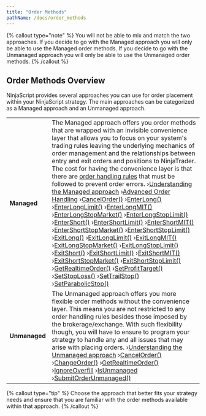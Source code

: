 ```yaml
---
title: "Order Methods"
pathName: /docs/order_methods
---
```


{% callout type="note" %}
You will not be able to mix and match the two approaches. If you decide to go with the Managed approach you will only be able to use the Managed order methods. If you decide to go with the Unmanaged approach you will only be able to use the Unmanaged order methods.
{% /callout %}

## Order Methods Overview

NinjaScript provides several approaches you can use for order placement within your NinjaScript strategy. The main approaches can be categorized as a Managed approach and an Unmanaged approach.

|  |  |
| --- | --- |
| **Managed** | The Managed approach offers you order methods that are wrapped with an invisible convenience layer that allows you to focus on your system's trading rules leaving the underlying mechanics of order management and the relationships between entry and exit orders and positions to NinjaTrader. The cost for having the convenience layer is that there are [order handling rules](/docs/desktop/managed_approach) that must be followed to prevent order errors.  ›[Understanding the Managed approach](/docs/desktop/managed_approach) ›[Advanced Order Handling](/docs/desktop/advanced_order_handling) ›[CancelOrder()](/docs/desktop/managed_cancelorder) ›[EnterLong()](/docs/desktop/enterlong) ›[EnterLongLimit()](/docs/desktop/enterlonglimit) ›[EnterLongMIT()](/docs/desktop/enterlongmit) ›[EnterLongStopMarket()](/docs/desktop/enterlongstopmarket) ›[EnterLongStopLimit()](/docs/desktop/enterlongstoplimit) ›[EnterShort()](/docs/desktop/entershort) ›[EnterShortLimit()](/docs/desktop/entershortlimit) ›[EnterShortMIT()](/docs/desktop/entershortmit) ›[EnterShortStopMarket()](/docs/desktop/entershortstopmarket) ›[EnterShortStopLimit()](/docs/desktop/entershortstoplimit) ›[ExitLong()](/docs/desktop/exitlong) ›[ExitLongLimit()](/docs/desktop/exitlonglimit) ›[ExitLongMIT()](/docs/desktop/exitlongmit) ›[ExitLongStopMarket()](/docs/desktop/exitlongstopmarket) ›[ExitLongStopLimit()](/docs/desktop/exitlongstoplimit) ›[ExitShort()](/docs/desktop/exitshort) ›[ExitShortLimit()](/docs/desktop/exitshortlimit) ›[ExitShortMIT()](/docs/desktop/exitshortmit) ›[ExitShortStopMarket()](/docs/desktop/exitshortstopmarket) ›[ExitShortStopLimit()](/docs/desktop/exitshortstoplimit) ›[GetRealtimeOrder()](/docs/desktop/getrealtimeorder) ›[SetProfitTarget()](/docs/desktop/setprofittarget) ›[SetStopLoss()](/docs/desktop/setstoploss) ›[SetTrailStop()](/docs/desktop/settrailstop) ›[SetParabolicStop()](/docs/desktop/setparabolicstop) |
| **Unmanaged** | The Unmanaged approach offers you more flexible order methods without the convenience layer. This means you are not restricted to any order handling rules besides those imposed by the brokerage/exchange. With such flexibility though, you will have to ensure to program your strategy to handle any and all issues that may arise with placing orders. ›[Understanding the Unmanaged approach](/docs/desktop/unmanaged_approach) ›[CancelOrder()](/docs/desktop/unmanaged_cancelorder) ›[ChangeOrder()](/docs/desktop/managed_changeorder) ›[GetRealtimeOrder()](/docs/desktop/getrealtimeorder) ›[IgnoreOverfill](/docs/desktop/ignoreoverfill) ›[IsUnmanaged](/docs/desktop/isunmanaged) ›[SubmitOrderUnmanaged()](/docs/desktop/submitorderunmanaged) |

{% callout type="tip" %}
Choose the approach that better fits your strategy needs and ensure that you are familiar with the order methods available within that approach.
{% /callout %}
